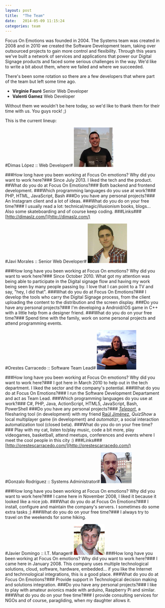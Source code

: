 ```yaml
---
layout: post
title:  "The Team"
date:   2014-05-09 11:15:24
categories: team
---
```


Focus On Emotions was founded in 2004. The Systems team was created in 2008 and in 2010 we created the Software Development team, taking over outsourced projects to gain more control and flexibility. Through this years we've built a network of services and applications that power our Digital Signage products and faced some serious challenges in the way. We'd like to write a bit about them, where we failed and where we succeeded.

There's been some rotation so there are a few developers that where part of the team but left some time ago. 

* **Virginie Fauré** Senior Web Developer
* **Valentí Gamez** Web Developer

Without them we wouldn't be here today, so we'd like to thank them for their time with us. You guys rock! ;)

This is the current lineup:

#Dimas López :: Web Developer#
![](/img/128px/dimas.jpg)

###How long have you been working at Focus On emotions? Why did you want to work here?###
Since July 2013. I liked the tech and the product.
##What do you do at Focus On Emotions?###
Both backend and frontend development.
###Which programming languages do you use at work?###
PHP, HTML, JavaScript, Bash
###Do you have any personal projects?###
An Instagram client and a lot of ideas.
###What do you do on your free time?###
I usually read a lot:  technical/magic/illusionism books, blogs... Also some skateboarding and of course keep coding.
###Links###
[http://dimaslz.com/](http://dimaslz.com/)


#Javi Morales :: Senior Web Developer#
![](/img/128px/javi-morales.jpg)

###How long have you been working at Focus On emotions? Why did you want to work here?###
Since October 2010. What got my attention was being able to participate in the Digital signage flow and having my work
being seen by many people passing by. I love that I can point to a TV and say, "hey, I did that".
###What do you do at Focus On Emotions?###
I develop the tools who carry the Digital Signage process, from the client uploading the content to the distribution and
the screen display.
###Do you have any personal projects?###
I'm developing a Android/iOS game in C++ with a little help from a designer friend.
###What do you do on your free time?###
Spend time with the family, work on some personal projects and attend programming events.




#Orestes Carracedo :: Software Team Lead#
![](/img/128px/orestes.jpg)

###How long have you been working at Focus On emotions? Why did you want to work here?###
I got here in March 2010 to help out in the tech department. I liked the sector and the company's potential.
###What do you do at Focus On Emotions?###
I run the Software Development Departament and act as Team Lead.
###Which programming languages do you use at work?###
C#, PHP, Java, ActionScript, HTML5, JavaScript, Bash, PowerShell
###Do you have any personal projects?###
*[Teleport]*, a filesharing tool (in development) with my friend [Raúl Jiménez](http://twitter.com/elecash), *QuizShow* a local multiplayer game (in development) and *automatizr*, a social interaction
automatization tool (closed beta).
###What do you do on your free time?###
Play with my cat, listen to/play music, code a bit more, play videogames, basketball, attend meetups,
conferences and events where I meet the cool people in this city :)
###Links###
[http://orestescarracedo.com/](http://orestescarracedo.com/)




#Gonzalo Rodríguez :: Systems Administrator#
![](/img/128px/gonzalo.jpg)

###How long have you been working at Focus On emotions? Why did you want to work here?###
I came here in November 2008, I liked it because it looked like a nice job.
###What do you do at Focus On Emotions?###
I install, configure and maintain the company's servers. I sometimes do some extra tasks ;)
###What do you do on your free time?###
I always try to travel on the weekends for some hiking.




#Javier Domingo :: I.T. Manager#
![](/img/128px/xavi.jpg)
###How long have you been working at Focus On emotions? Why did you want to work here?###
I came here in January 2008. This company uses multiple technological solutions, cloud, software, hardware, embedded... if you like the Internet and technnological integrations, this is a good place.
###What do you do at Focus On Emotions?###
Provide support in Technological decision making and solutions integration.
###Do you have any personal projects?###
I like to play with amateur avionics made with arduino, Raspberry Pi and similar.
###What do you do on your free time?###
I provide consulting services for NGOs and of course, paragliding, when my daughter allows it.

[Focus On Emotions]: http://focusonemotions.com
[Teleport]: http://teleport.io